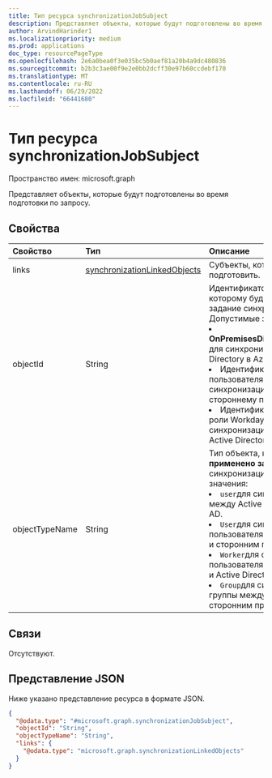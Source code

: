 ```yaml
---
title: Тип ресурса synchronizationJobSubject
description: Представляет объекты, которые будут подготовлены во время подготовки по запросу.
author: ArvindHarinder1
ms.localizationpriority: medium
ms.prod: applications
doc_type: resourcePageType
ms.openlocfilehash: 2e6a0bea0f3e035bc5b0aef81a20b4a9dc480836
ms.sourcegitcommit: b2b3c3ae00f9e2e0bb2dcff30e97b60ccdebf170
ms.translationtype: MT
ms.contentlocale: ru-RU
ms.lasthandoff: 06/29/2022
ms.locfileid: "66441680"
---
```

# <a name="synchronizationjobsubject-resource-type"></a>Тип ресурса synchronizationJobSubject

Пространство имен: microsoft.graph

Представляет объекты, которые будут подготовлены во время подготовки по запросу.

## <a name="properties"></a>Свойства
|Свойство|Тип|Описание|
|:---|:---|:---|
|links|[synchronizationLinkedObjects](../resources/synchronizationlinkedobjects.md)|Субъекты, которые вы хотите подготовить.|
|objectId|String|Идентификатор объекта, к которому будет **применено** задание синхронизации. Допустимые значения: <li>**OnPremisesDistinguishedName** для синхронизации из Active Directory в Azure AD.</li><li>Идентификатор пользователя для синхронизации от Azure AD к стороннему поставщику.</li><li>Идентификатор рабочей роли Workday для синхронизации из Workday в Active Directory или Azure AD.</li>|
|objectTypeName|String|Тип объекта, к которому будет **применено задание** синхронизации. Допустимые значения: <li>`user`для синхронизации между Active Directory и Azure AD.</li><li>`User`для синхронизации пользователя между Azure AD и сторонним приложением. </li><li>`Worker`для синхронизации пользователя между Workday и Active Directory или Azure AD.</li><li>`Group`для синхронизации группы между Azure AD и сторонним приложением. </li>|

## <a name="relationships"></a>Связи
Отсутствуют.

## <a name="json-representation"></a>Представление JSON
Ниже указано представление ресурса в формате JSON.
<!-- {
  "blockType": "resource",
  "@odata.type": "microsoft.graph.synchronizationJobSubject"
}
-->
``` json
{
  "@odata.type": "#microsoft.graph.synchronizationJobSubject",
  "objectId": "String",
  "objectTypeName": "String",
  "links": {
    "@odata.type": "microsoft.graph.synchronizationLinkedObjects"
  }
}
```


